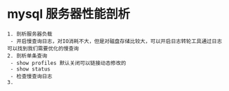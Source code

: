 # mysql 服务器性能剖析

 	1. 剖析服务器负载
     - 开启慢查询日志，对IO消耗不大，但是对磁盘存储比较大，可以开启日志转轮工具通过日志可以找到我们需要优化的慢查询
 	2. 剖析单条查询
     - show profiles 默认关闭可以链接动态修改的
     - show status 
     - 检查慢查询日志
 	3. 


